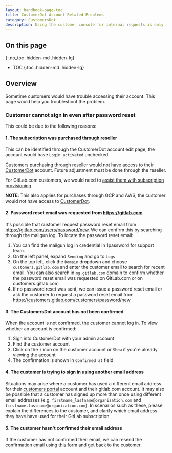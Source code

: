 ```yaml
---
layout: handbook-page-toc
title: CustomerDot Account Related Problems
category: CustomersDot
description: Using the customer console for internal requests is only for special cases where the existing tools won't allow us to complete the task at hand.
---
```


## On this page
{:.no_toc .hidden-md .hidden-lg}

- TOC
{:toc .hidden-md .hidden-lg}


## Overview

Sometime customers would have trouble accessing their account. This page would help you troubleshoot the problem.

### Customer cannot sign in even after password reset

This could be due to the following reasons:

#### 1. The subscription was purchased through reseller

This can be identified through the CustomerDot account edit page, the account would have `Login activated` unchecked.

Customers purchasing through reseller would not have access to their [CustomerDot](https://customers.gitlab.com/customers/sign_in) account. Future adjustment must be done through the reseller.

For GitLab.com customers, we would need to [assist them with subscription provisioning](../saas/associate_subscription_and_namespace.html).

**NOTE**: This also applies for purchases through GCP and AWS, the customer would not have access to [CustomerDot](https://customers.gitlab.com/customers/sign_in). 

#### 2. Password reset email was requested from https://gitlab.com

It's possible that customer request password reset email from https://gitlab.com/users/password/new.
We can confirm this by searching through the mailgun log. To locate the password reset email:

1. You can find the mailgun log in credential in 1password for support team.
1. On the left panel, expand `Sending` and go to `Logs`
1. On the top left, click the `Domain` dropdown and choose `customers.gitlab.com` and enter the customer email to search for recent email. You can also search in `mg.gitlab.com` domain to confirm whether the password reset email was requested on GitLab.com or on customers.gitlab.com
1. If no password reset was sent, we can issue a password reset email or ask the customer to request a password reset email from https://customers.gitlab.com/customers/password/new

#### 3. The CustomersDot account has not been confirmed

When the account is not confirmed, the customer cannot log in. To view whether an account is confirmed:

1. Sign into CustomerDot with your admin account
1. Find the customer account
1. Click on the `i` icon on the customer account or `Show` if you're already viewing the account
1. The confirmation is shown in `Confirmed at` field

#### 4. The customer is trying to sign in using another email address

Situations may arise where a customer has used a different email address for their [customers portal](https://customers.gitlab.com/customers/sign_in) account and their gitlab.com account. It may also be possible that a customer has signed up more than once using different email addresses (e.g. `firstname_lastname@organization.com` and `firstname.lastname@organization.com`). In scenarios such as these, please explain the differences to the customer, and clarify which email address they have have used for their GitLab subscription.

#### 5. The customer hasn't confirmed their email address

If the customer has not confirmed their email, we can resend the confirmation email using [this form](https://customers.gitlab.com/customers/confirmation/new) and get back to the customer.
